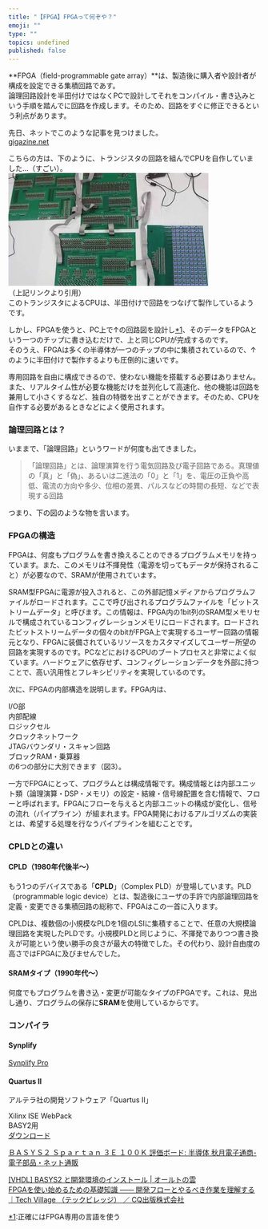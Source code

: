 ```yaml
---
title: "【FPGA】FPGAって何ぞや？"
emoji: ""
type: ""
topics: undefined
published: false
---
```


**FPGA（field-programmable gate array）**は、製造後に購入者や設計者が構成を設定できる集積回路であす。  
論理回路設計を半田付けではなくPCで設計してそれをコンパイル・書き込みという手順を踏んでに回路を作成します。そのため、回路をすぐに修正できるという利点があります。

  
先日、ネットでこのような記事を見つけました。  
[gigazine.net](https://gigazine.net/news/20150731-fulltr-11-super-l/)

こちらの方は、下のように、トランジスタの回路を組んでCPUを自作していました...（すごい）。  
![f:id:pythonjacascript:20181128003339j:plain](/images/ppythonjacascript2018112820181128003339.jpg "f:id:pythonjacascript:20181128003339j:plain")  
（上記リンクより引用）  
このトランジスタによるCPUは、半田付けで回路をつなげて製作しているようです。

しかし、FPGAを使うと、PC上で↑の回路図を設計し[\*1](#f-7ef4bfa5 "正確にはFPGA専用の言語を使う")、そのデータをFPGAという一つのチップに書き込むだけで、上と同じCPUが完成するのです。  
そのうえ、FPGAは多くの半導体が一つのチップの中に集積されているので、↑のように半田付けで製作するよりも圧倒的に速いです。

  
専用回路を自由に構成できるので、使わない機能を搭載する必要はありません。また、リアルタイム性が必要な機能だけを並列化して高速化、他の機能は回路を兼用して小さくするなど、独自の特徴を出すことができます。そのため、CPUを自作する必要があるときなどによく使用されます。  
  
  
### 論理回路とは？

いままで、「論理回路」というワードが何度も出てきました。

> 「論理回路」とは、論理演算を行う電気回路及び電子回路である。真理値の「真」と「偽」、あるいは二進法の「0」と「1」を、電圧の正負や高低、電流の方向や多少、位相の差異、パルスなどの時間の長短、などで表現する回路

つまり、下の図のような物を言います。  
  
  
### FPGAの構造

FPGAは、何度もプログラムを書き換えることのできるプログラムメモリを持っています。また、このメモリは不揮発性（電源を切ってもデータが保持されること）が必要なので、SRAMが使用されています。 

SRAM型FPGAに電源が投入されると、この外部記憶メディアからプログラムファイルがロードされます。ここで呼び出されるプログラムファイルを「ビットストリームデータ」と呼びます。この情報は、FPGA内の1bit列のSRAM型メモリセルで構成されているコンフィグレーションメモリにロードされます。ロードされたビットストリームデータの個々のbitがFPGA上で実現するユーザー回路の情報元となり、FPGAに装備されているリソースをカスタマイズしてユーザー所望の回路を実現するのです。PCなどにおけるCPUのブートプロセスと非常によく似ています。ハードウェアに依存せず、コンフィグレーションデータを外部に持つことで、高い汎用性とフレキシビリティを実現しているのです。

 次に、FPGAの内部構造を説明します。FPGA内は、

I/O部  
内部配線  
ロジックセル  
クロックネットワーク  
JTAGバウンダリ・スキャン回路  
ブロックRAM・乗算器  
の6つの部分に大別できます（図3）。
  
  
一方でFPGAにとって、プログラムとは構成情報です。構成情報とは内部ユニット類（論理演算・DSP・メモリ）の設定・結線・信号線配置を含む情報で、フローと呼ばれます。FPGAにフローを与えると内部ユニットの構成が変化し、信号の流れ（パイプライン）が組まれます。FPGA開発におけるアルゴリズムの実装とは、希望する処理を行なうパイプラインを組むことです。  
  
  
### CPLDとの違い

#### CPLD（1980年代後半～）

もう1つのデバイスである「**CPLD**」（Complex PLD）が登場しています。PLD（programmable logic device）とは、製造後にユーザの手許で内部論理回路を定義・変更できる集積回路の総称で、FPGAはこの一首に入ります。

CPLDは、複数個の小規模なPLDを1個のLSIに集積することで、任意の大規模論理回路を実現したPLDです。小規模PLDと同じように、不揮発でありつつ書き換えが可能という使い勝手の良さが最大の特徴でした。その代わり、設計自由度の高さではFPGAに及びませんでした。  
  
#### SRAMタイプ（1990年代～）

何度でもプログラムを書き込・変更が可能なタイプのFPGAです。これは、見出し通り、プログラムの保存に**SRAM**を使用しているからです。  
  
  
### コンパイラ

#### Synplify

[Synplify Pro](https://www.synopsys.com/ja-jp/implementation-and-signoff/fpga-based-design/synplify-pro.html)  

#### Quartus II

アルテラ社の開発ソフトウェア「Quartus II」

  
Xilinx ISE WebPack  
BASY2用  
[ダウンロード](http://japan.xilinx.com/support/download/index.html/content/xilinx/ja/downloadNav/design-tools.html)
  
  
[ＢＡＳＹＳ２ Ｓｐａｒｔａｎ ３Ｅ １００Ｋ 評価ボード: 半導体 秋月電子通商-電子部品・ネット通販](http://akizukidenshi.com/catalog/g/gM-07737/)
  
  
[\[VHDL\] BASYS2 と開発環境のインストール | オールトの雲](http://ooltcloud.sakura.ne.jp/blog/201510/article%5F24160358.html)  
[FPGAを使い始めるための基礎知識 ―― 開発フローとやるべき作業を理解する｜Tech Village （テックビレッジ） ／ CQ出版株式会社](http://www.kumikomi.net/archives/2009/04/fpga.php?page=2)

[\*1](#fn-7ef4bfa5):正確にはFPGA専用の言語を使う